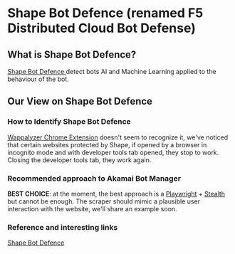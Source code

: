 # Shape Bot Defence (renamed F5 Distributed Cloud Bot Defense)

## What is Shape Bot Defence?
[Shape Bot Defence ](https://www.f5.com/cloud/products/bot-defense "Shape") detect bots AI and Machine Learning applied to the behaviour of the bot.

## Our View on Shape Bot Defence

### How to Identify Shape Bot Defence
[Wappalyzer Chrome Extension](https://github.com/reanalytics-databoutique/webscraping-open-doc/blob/0386528f99a1209a538f6d042e859cd9933011c8/Pages/Tools/Wappalyzer.md) doesn't seem to recognize it, we've noticed that certain websites protected by Shape, if opened by a browser in incognito mode and with developer tools tab opened, they stop to work. Closing the developer tools tab, they work again.

### Recommended approach to Akamai Bot Manager
**BEST CHOICE**:  at the moment, the best approach is a [Playwright](https://github.com/reanalytics-databoutique/webscraping-open-doc/blob/main/Pages/Tools/Playwright.md) + [Stealth](https://github.com/reanalytics-databoutique/webscraping-open-doc/blob/main/Pages/Tools/Playwright_stealth.md) but cannot be enough. The scraper should mimic a plausible user interaction with the website, we'll share an example soon.

### Reference and interesting links
[Shape Bot Defence](https://www.f5.com/cloud/products/bot-defense)

